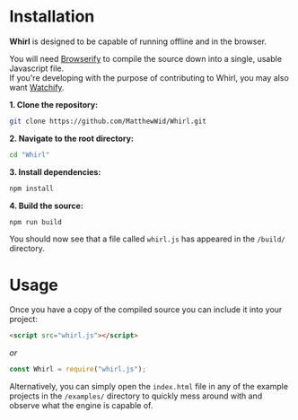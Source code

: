 # Installation

**Whirl** is designed to be capable of running offline and in the browser.

You will need [Browserify](http://browserify.org/) to compile the source down into a single, usable Javascript file.  
If you're developing with the purpose of contributing to Whirl, you may also want [Watchify](https://github.com/browserify/watchify).

**1. Clone the repository:**

```bash
git clone https://github.com/MatthewWid/Whirl.git
```

**2. Navigate to the root directory:**

```bash
cd "Whirl"
```

**3. Install dependencies:**

```bash
npm install
```

**4. Build the source:**

```bash
npm run build
```

You should now see that a file called `whirl.js` has appeared in the `/build/` directory.

# Usage

Once you have a copy of the compiled source you can include it into your project:

```html
<script src="whirl.js"></script>
```

*or*

```javascript
const Whirl = require("whirl.js");
```

Alternatively, you can simply open the `index.html` file in any of the example projects in the `/examples/` directory to quickly mess around with and observe what the engine is capable of.
